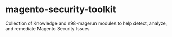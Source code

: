 # magento-security-toolkit
Collection of Knowledge and n98-magerun modules to help detect, analyze, and remediate Magento Security Issues
